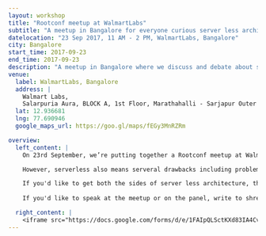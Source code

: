 ```yaml
---
layout: workshop
title: "Rootconf meetup at WalmartLabs"
subtitle: "A meetup in Bangalore for everyone curious server less architecture."
datelocation: "23 Sep 2017, 11 AM - 2 PM, WalmartLabs, Bangalore"
city: Bangalore
start_time: 2017-09-23
end_time: 2017-09-23
description: "A meetup in Bangalore where we discuss and debate about serverless architecture."
venue:
  label: WalmartLabs, Bangalore
  address: |
    Walmart Labs,
    Salarpuria Aura, BLOCK A, 1st Floor, Marathahalli - Sarjapur Outer Ring Rd, Kaverappa Layout, Kadubeesanahalli, Bengaluru, Karnataka 560103, India
  lat: 12.936681
  lng: 77.690946
  google_maps_url: https://goo.gl/maps/fEGy3MnRZRm

overview:
  left_content: |
    On 23rd September, we’re putting together a Rootconf meetup at WalmartLabs. In this meetup, we hope to discuss and debate about server less architecture.  Serverless architectures refer to applications that significantly depend on third-party services (knows as Backend as a Service or "BaaS") or on custom code that's run in ephemeral containers (Function as a Service or "FaaS”).  It allows you to build and run applications and services without having to manage infrastructure.

    However, serverless also means serveral drawbacks including problems due to third-party API system, lack of operational tools, architectural complexity & implementation drawbacks. We'll have 2 talks followed by a panel discussion to delve deeper into the topic.

    If you'd like to get both the sides of server less architecture, this is a great place to be. RSVP now to reserve your spot!
    
    If you'd like to speak at the meetup or on the panel, write to shreyaskutty@hasgeek.com before Thursday, 21st September.

  right_content: |
    <iframe src="https://docs.google.com/forms/d/e/1FAIpQLSctKXd83IA4Cv21JcUl5WG4inMv2UsiCV0XDMdrH0XL32bRfA/viewform?embedded=true" frameborder="0" marginheight="0" marginwidth="0" style="width:100%; height:45rem;">Loading...</iframe>
---
```

